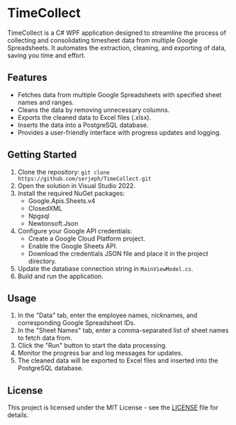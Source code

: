 # TimeCollect

TimeCollect is a C# WPF application designed to streamline the process of collecting and consolidating timesheet data from multiple Google Spreadsheets. It automates the extraction, cleaning, and exporting of data, saving you time and effort.

## Features

* Fetches data from multiple Google Spreadsheets with specified sheet names and ranges.
* Cleans the data by removing unnecessary columns.
* Exports the cleaned data to Excel files (.xlsx).
* Inserts the data into a PostgreSQL database.
* Provides a user-friendly interface with progress updates and logging.

## Getting Started

1. Clone the repository: `git clone https://github.com/serjeph/TimeCollect.git`
2. Open the solution in Visual Studio 2022.
3. Install the required NuGet packages:
    * Google.Apis.Sheets.v4
    * ClosedXML
    * Npgsql
    * Newtonsoft.Json
4. Configure your Google API credentials:
    * Create a Google Cloud Platform project.
    * Enable the Google Sheets API.
    * Download the credentials JSON file and place it in the project directory.
5. Update the database connection string in `MainViewModel.cs`.
6. Build and run the application.

## Usage

1. In the "Data" tab, enter the employee names, nicknames, and corresponding Google Spreadsheet IDs.
2. In the "Sheet Names" tab, enter a comma-separated list of sheet names to fetch data from.
3. Click the "Run" button to start the data processing.
4. Monitor the progress bar and log messages for updates.
5. The cleaned data will be exported to Excel files and inserted into the PostgreSQL database.

## License

This project is licensed under the MIT License - see the [LICENSE](LICENSE) file for details.
